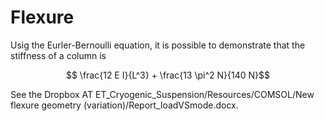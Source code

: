 # Flexure
Usig the Eurler-Bernoulli equation, it is possible to demonstrate that the stiffness of a column is 

$$ \frac{12 E I}{L^3} + \frac{13 \pi^2 N}{140 N}$$

See the Dropbox AT ET_Cryogenic_Suspension/Resources/COMSOL/New flexure geometry (variation)/Report_loadVSmode.docx.
